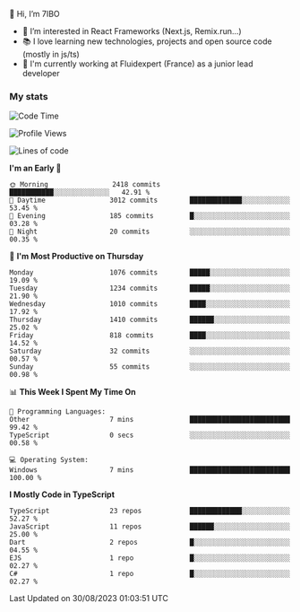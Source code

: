 👋 Hi, I’m 7IBO

- 👀 I’m interested in React Frameworks (Next.js, Remix.run...)
- 📚 I love learning new technologies, projects and open source code (mostly in js/ts)
- 💼 I'm currently working at Fluidexpert (France) as a junior lead developer

### My stats
<!--START_SECTION:waka-->
![Code Time](http://img.shields.io/badge/Code%20Time-140%20hrs%2048%20mins-blue)

![Profile Views](http://img.shields.io/badge/Profile%20Views-0-blue)

![Lines of code](https://img.shields.io/badge/From%20Hello%20World%20I%27ve%20Written-7.2%20million%20lines%20of%20code-blue)

**I'm an Early 🐤** 

```text
🌞 Morning                2418 commits        ███████████░░░░░░░░░░░░░░   42.91 % 
🌆 Daytime                3012 commits        █████████████░░░░░░░░░░░░   53.45 % 
🌃 Evening                185 commits         █░░░░░░░░░░░░░░░░░░░░░░░░   03.28 % 
🌙 Night                  20 commits          ░░░░░░░░░░░░░░░░░░░░░░░░░   00.35 % 
```
📅 **I'm Most Productive on Thursday** 

```text
Monday                   1076 commits        █████░░░░░░░░░░░░░░░░░░░░   19.09 % 
Tuesday                  1234 commits        █████░░░░░░░░░░░░░░░░░░░░   21.90 % 
Wednesday                1010 commits        ████░░░░░░░░░░░░░░░░░░░░░   17.92 % 
Thursday                 1410 commits        ██████░░░░░░░░░░░░░░░░░░░   25.02 % 
Friday                   818 commits         ████░░░░░░░░░░░░░░░░░░░░░   14.52 % 
Saturday                 32 commits          ░░░░░░░░░░░░░░░░░░░░░░░░░   00.57 % 
Sunday                   55 commits          ░░░░░░░░░░░░░░░░░░░░░░░░░   00.98 % 
```


📊 **This Week I Spent My Time On** 

```text
💬 Programming Languages: 
Other                    7 mins              █████████████████████████   99.42 % 
TypeScript               0 secs              ░░░░░░░░░░░░░░░░░░░░░░░░░   00.58 % 

💻 Operating System: 
Windows                  7 mins              █████████████████████████   100.00 % 
```

**I Mostly Code in TypeScript** 

```text
TypeScript               23 repos            █████████████░░░░░░░░░░░░   52.27 % 
JavaScript               11 repos            ██████░░░░░░░░░░░░░░░░░░░   25.00 % 
Dart                     2 repos             █░░░░░░░░░░░░░░░░░░░░░░░░   04.55 % 
EJS                      1 repo              █░░░░░░░░░░░░░░░░░░░░░░░░   02.27 % 
C#                       1 repo              █░░░░░░░░░░░░░░░░░░░░░░░░   02.27 % 
```




 Last Updated on 30/08/2023 01:03:51 UTC
<!--END_SECTION:waka-->
